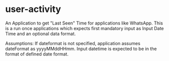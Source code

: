 # user-activity

An Application to get "Last Seen" Time for applications like WhatsApp. This is a run once applications which expects first mandatory input as Input Date Time and an optional data format.


Assumptions:
If dateformat is not specified, application assumes dateFormat as yyyyMMddHHmm. 
Input datetime is expected to be in the format of defined date format. 
